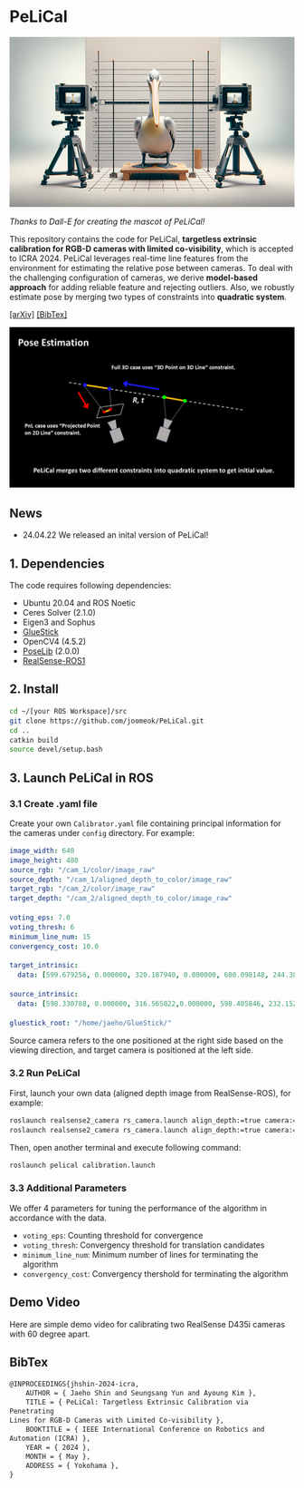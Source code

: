 # PeLiCal
<p>
   <img src="./rgbd-cal/assets/PeLiCal.png" width="600" height="300">
</p>
<p>
    <em>Thanks to Dall-E for creating the mascot of PeLiCal!</em>
</p>

This repository contains the code for PeLiCal, **targetless extrinsic calibration for RGB-D cameras with limited co-visibility**, which is accepted to ICRA 2024. PeLiCal leverages real-time line features from the environment for estimating the relative pose between cameras. To deal with the challenging configuration of cameras, we derive **model-based approach** for adding reliable feature and rejecting outliers. Also, we robustly estimate pose by merging two types of constraints into **quadratic system**. 

[[arXiv]](https://arxiv.org/abs/2404.13949) [[BibTex]](#bibtex)

[![](./rgbd-cal/assets/thumbnail1.png)](https://www.youtube.com/watch?v=biF-KuWmgq8 "Click to play on Youtube.com")




## News
- 24.04.22 We released an inital version of PeLiCal! 

## 1. Dependencies
The code requires following dependencies:
- Ubuntu 20.04 and ROS Noetic
- Ceres Solver (2.1.0)
- Eigen3 and Sophus
- [GlueStick](https://github.com/cvg/GlueStick) 
- OpenCV4 (4.5.2)
- [PoseLib](https://github.com/PoseLib/PoseLib) (2.0.0)
- [RealSense-ROS1](https://github.com/IntelRealSense/realsense-ros/tree/ros1-legacy)
## 2. Install

```bash
cd ~/[your ROS Workspace]/src
git clone https://github.com/joomeok/PeLiCal.git
cd ..
catkin build
source devel/setup.bash
```

## 3. Launch PeLiCal in ROS
### 3.1 Create .yaml file
Create your own `Calibrator.yaml` file containing principal information for the cameras under `config` directory. For example:
```yaml
image_width: 640
image_height: 480
source_rgb: "/cam_1/color/image_raw"
source_depth: "/cam_1/aligned_depth_to_color/image_raw"
target_rgb: "/cam_2/color/image_raw"
target_depth: "/cam_2/aligned_depth_to_color/image_raw"

voting_eps: 7.0
voting_thresh: 6
minimum_line_num: 15
convergency_cost: 10.0

target_intrinsic: 
  data: [599.679256, 0.000000, 320.187940, 0.000000, 600.098148, 244.389703,0,0,1]

source_intrinsic:
  data: [598.330788, 0.000000, 316.565022,0.000000, 598.405846, 232.152461,0,0,1]

gluestick_root: "/home/jaeho/GlueStick/"
```

Source camera refers to the one positioned at the right side based on the viewing direction, and target camera is positioned at the left side.


### 3.2 Run PeLiCal
First, launch your own data (aligned depth image from RealSense-ROS), for example:

```bash
roslaunch realsense2_camera rs_camera.launch align_depth:=true camera:=cam_1 serial_no:=<serial number of the first camera>
roslaunch realsense2_camera rs_camera.launch align_depth:=true camera:=cam_2 serial_no:=<serial number of the second camera>
```
Then, open another terminal and execute following command:


```bash
roslaunch pelical calibration.launch
```
### 3.3 Additional Parameters
We offer 4 parameters for tuning the performance of the algorithm in accordance with the data.
 - `voting_eps`: Counting threshold for convergence 
 - `voting_thresh`: Convergency threshold for translation candidates
 - `minimum_line_num`: Minimum number of lines for terminating the algorithm
 - `convergency_cost`: Convergency thershold for terminating the algorithm
  
## Demo Video
Here are simple demo video for calibrating two RealSense D435i cameras with 60 degree apart.


## BibTex
```
@INPROCEEDINGS{jhshin-2024-icra,  
    AUTHOR = { Jaeho Shin and Seungsang Yun and Ayoung Kim },  
    TITLE = { PeLiCal: Targetless Extrinsic Calibration via Penetrating
Lines for RGB-D Cameras with Limited Co-visibility },  
    BOOKTITLE = { IEEE International Conference on Robotics and Automation (ICRA) },  
    YEAR = { 2024 },  
    MONTH = { May },  
    ADDRESS = { Yokohama },  
}
```

